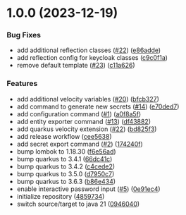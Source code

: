 # 1.0.0 (2023-12-19)


### Bug Fixes

* add additional reflection classes ([#22](https://github.com/CycriLabs/keycloak-configurator/issues/22)) ([e86adde](https://github.com/CycriLabs/keycloak-configurator/commit/e86added3461b57fb514217e457b255032537b74))
* add reflection config for keycloak classes ([c9c0f1a](https://github.com/CycriLabs/keycloak-configurator/commit/c9c0f1a236cd8907040842c669cbed739736a577))
* remove default template ([#23](https://github.com/CycriLabs/keycloak-configurator/issues/23)) ([c11a626](https://github.com/CycriLabs/keycloak-configurator/commit/c11a626774c1499ad56d857e6ee70312b53e3886))


### Features

* add additional velocity variables ([#20](https://github.com/CycriLabs/keycloak-configurator/issues/20)) ([bfcb327](https://github.com/CycriLabs/keycloak-configurator/commit/bfcb3274a14eed5fddc242b38d32394772989228))
* add command to generate new secrets ([#14](https://github.com/CycriLabs/keycloak-configurator/issues/14)) ([e70ded7](https://github.com/CycriLabs/keycloak-configurator/commit/e70ded712630ae5a0fd0d490b7f60e71d2ea3c57))
* add configuration command ([#1](https://github.com/CycriLabs/keycloak-configurator/issues/1)) ([a0f8a5f](https://github.com/CycriLabs/keycloak-configurator/commit/a0f8a5f29c753b9e69055582919c06c0030f651b))
* add entity exporter command ([#13](https://github.com/CycriLabs/keycloak-configurator/issues/13)) ([df43882](https://github.com/CycriLabs/keycloak-configurator/commit/df43882e7a4bf4f57aa0bef0439e0eb882b7297d))
* add quarkus velocity extension ([#22](https://github.com/CycriLabs/keycloak-configurator/issues/22)) ([bd825f3](https://github.com/CycriLabs/keycloak-configurator/commit/bd825f3be1833e7406a43e258a256bd9f30930ba))
* add release workflow ([cee5638](https://github.com/CycriLabs/keycloak-configurator/commit/cee5638a785d112e96b5a1dabbc4a7964596db51))
* add secret export command ([#2](https://github.com/CycriLabs/keycloak-configurator/issues/2)) ([174240f](https://github.com/CycriLabs/keycloak-configurator/commit/174240f0a93bedc71de4560eb5b8c881f2a0d618))
* bump lombok to 1.18.30 ([f6e56ad](https://github.com/CycriLabs/keycloak-configurator/commit/f6e56adda27e6ff1299b6416bc6f6a4f910902b1))
* bump quarkus to 3.4.1 ([66dc41c](https://github.com/CycriLabs/keycloak-configurator/commit/66dc41c6ca61f8f4676cf4e3d94f34cb6905d344))
* bump quarkus to 3.4.2 ([c4cede2](https://github.com/CycriLabs/keycloak-configurator/commit/c4cede298da8ed3310bc17a2e9d6219ced96779c))
* bump quarkus to 3.5.0 ([d7950c7](https://github.com/CycriLabs/keycloak-configurator/commit/d7950c7c88ccec857131abe1d257a99689466958))
* bump quarkus to 3.6.3 ([b86e434](https://github.com/CycriLabs/keycloak-configurator/commit/b86e434f5ab247ca265245fc161b269e955de104))
* enable interactive password input ([#5](https://github.com/CycriLabs/keycloak-configurator/issues/5)) ([0e91ec4](https://github.com/CycriLabs/keycloak-configurator/commit/0e91ec4d3e9bb4cdf10e3e900325b33479725fc5))
* initialize repository ([4859734](https://github.com/CycriLabs/keycloak-configurator/commit/48597343e025430d032d6a3bd1cf976f6f6363e8))
* switch source/target to java 21 ([0946040](https://github.com/CycriLabs/keycloak-configurator/commit/094604012c29a51a28989d614421f8e4ec462694))
